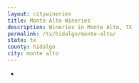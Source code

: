 ```yaml
---
layout: citywineries
title: Monte Alto Wineries
description: Wineries in Monte Alto, TX
permalink: /tx/hidalgo/monte-alto/
state: tx
county: hidalgo
city: monte alto
---
```

-
